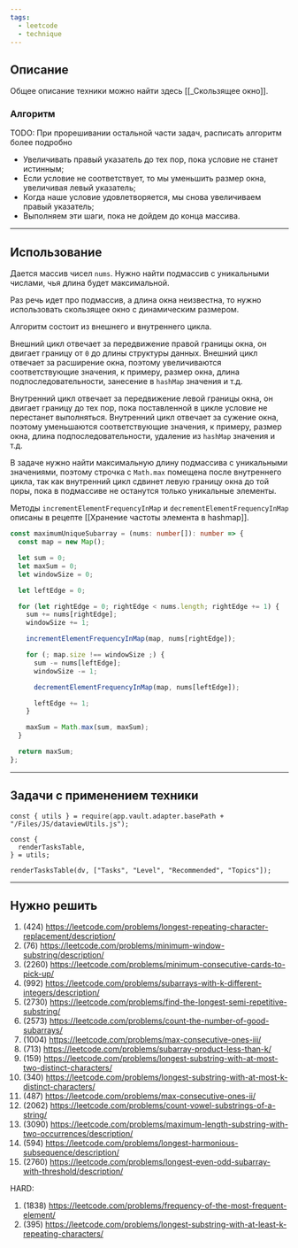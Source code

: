 ```yaml
---
tags:
  - leetcode
  - technique
---
```

## Описание

Общее описание техники можно найти здесь [[_Скользящее окно]].
### Алгоритм

TODO: При прорешивании остальной части задач, расписать алгоритм более подробно

- Увеличивать правый указатель до тех пор, пока условие не станет истинным;
- Если условие не соответствует, то мы уменьшить размер окна, увеличивая левый указатель;
- Когда наше условие удовлетворяется, мы снова увеличиваем правый указатель;
- Выполняем эти шаги, пока не дойдем до конца массива.

---
## Использование

Дается массив чисел `nums`. Нужно найти подмассив с уникальными числами, чья длина будет максимальной. 

Раз речь идет про подмассив, а длина окна неизвестна, то нужно использовать  скользящее окно с динамическим размером.

Алгоритм состоит из внешнего и внутреннего цикла. 

Внешний цикл отвечает за передвижение правой границы окна, он двигает границу от `0` до длины структуры данных. Внешний цикл отвечает за расширение окна, поэтому увеличиваются соответствующие значения, к примеру, размер окна, длина подпоследовательности, занесение в `hashMap` значения и т.д.

Внутренний цикл отвечает за передвижение левой границы окна, он двигает границу до тех пор, пока поставленной в цикле условие не перестанет выполняться. Внутренний цикл отвечает за сужение окна, поэтому уменьшаются соответствующие значения, к примеру, размер окна, длина подпоследовательности, удаление из `hashMap` значения и т.д.

В задаче нужно найти максимальную длину подмассива с уникальными значениями, поэтому строчка с `Math.max` помещена после внутреннего цикла, так как внутренний цикл сдвинет левую границу окна до той поры, пока в подмассиве не останутся только уникальные элементы.

Методы `incrementElementFrequencyInMap` и `decrementElementFrequencyInMap` описаны в рецепте [[Хранение частоты элемента в hashmap]].

```typescript
const maximumUniqueSubarray = (nums: number[]): number => {
  const map = new Map();

  let sum = 0;
  let maxSum = 0;
  let windowSize = 0;

  let leftEdge = 0;

  for (let rightEdge = 0; rightEdge < nums.length; rightEdge += 1) {
    sum += nums[rightEdge];
    windowSize += 1;

    incrementElementFrequencyInMap(map, nums[rightEdge]);

    for (; map.size !== windowSize ;) {
      sum -= nums[leftEdge];
      windowSize -= 1;

      decrementElementFrequencyInMap(map, nums[leftEdge]);

      leftEdge += 1;
    }

    maxSum = Math.max(sum, maxSum);
  }

  return maxSum;
};
```

---
## Задачи с применением техники

```dataviewjs
const { utils } = require(app.vault.adapter.basePath + "/Files/JS/dataviewUtils.js");

const {
  renderTasksTable,
} = utils;

renderTasksTable(dv, ["Tasks", "Level", "Recommended", "Topics"]);
```

---
## Нужно решить

1. (424) https://leetcode.com/problems/longest-repeating-character-replacement/description/
2. (76) https://leetcode.com/problems/minimum-window-substring/description/
3. (2260) https://leetcode.com/problems/minimum-consecutive-cards-to-pick-up/
4. (992) https://leetcode.com/problems/subarrays-with-k-different-integers/description/
5. (2730) https://leetcode.com/problems/find-the-longest-semi-repetitive-substring/
6. (2573) https://leetcode.com/problems/count-the-number-of-good-subarrays/
7. (1004) https://leetcode.com/problems/max-consecutive-ones-iii/
8. (713) https://leetcode.com/problems/subarray-product-less-than-k/
9. (159) https://leetcode.com/problems/longest-substring-with-at-most-two-distinct-characters/
10. (340) https://leetcode.com/problems/longest-substring-with-at-most-k-distinct-characters/
11. (487) https://leetcode.com/problems/max-consecutive-ones-ii/
12. (2062) https://leetcode.com/problems/count-vowel-substrings-of-a-string/
13. (3090) https://leetcode.com/problems/maximum-length-substring-with-two-occurrences/description/
14. (594) https://leetcode.com/problems/longest-harmonious-subsequence/description/
15. (2760) https://leetcode.com/problems/longest-even-odd-subarray-with-threshold/description/

HARD:
1. (1838) https://leetcode.com/problems/frequency-of-the-most-frequent-element/
2. (395) https://leetcode.com/problems/longest-substring-with-at-least-k-repeating-characters/